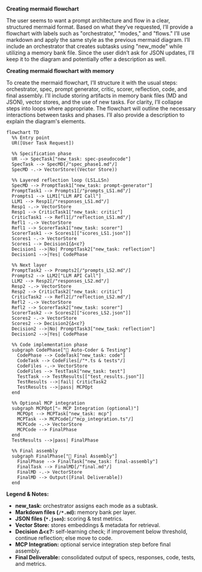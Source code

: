 **Creating mermaid flowchart**

The user seems to want a prompt architecture and flow in a clear, structured mermaid format. Based on what they’ve requested, I’ll provide a flowchart with labels such as "orchestrator," "modes," and "flows." I’ll use markdown and apply the same style as the previous mermaid diagram. I’ll include an orchestrator that creates subtasks using "new\_mode" while utilizing a memory bank file. Since the user didn’t ask for JSON updates, I'll keep it to the diagram and potentially offer a description as well.

**Creating mermaid flowchart with memory**

To create the mermaid flowchart, I’ll structure it with the usual steps: orchestrator, spec, prompt generator, critic, scorer, reflection, code, and final assembly. I’ll include storing artifacts in memory bank files (MD and JSON), vector stores, and the use of new tasks. For clarity, I’ll collapse steps into loops where appropriate. The flowchart will outline the necessary interactions between tasks and phases. I’ll also provide a description to explain the diagram's elements.
 


```mermaid
flowchart TD
  %% Entry point
  UR([User Task Request])

  %% Specification phase
  UR --> SpecTask["new_task: spec-pseudocode"]
  SpecTask --> SpecMD[/"spec_phase1.md"/]
  SpecMD -.-> VectorStore((Vector Store))

  %% Layered reflection loop (LS1…LSn)
  SpecMD --> PromptTask1["new_task: prompt-generator"]
  PromptTask1 --> Prompts1[/"prompts_LS1.md"/]
  Prompts1 --> LLM1["LLM API Call"]
  LLM1 --> Resp1[/"responses_LS1.md"/]
  Resp1 -.-> VectorStore
  Resp1 --> CriticTask1["new_task: critic"]
  CriticTask1 --> Refl1[/"reflection_LS1.md"/]
  Refl1 -.-> VectorStore
  Refl1 --> ScorerTask1["new_task: scorer"]
  ScorerTask1 --> Scores1[["scores_LS1.json"]]
  Scores1 -.-> VectorStore
  Scores1 --> Decision1{Δ<ε?}
  Decision1 -->|No| PromptTask2["new_task: reflection"]
  Decision1 -->|Yes| CodePhase

  %% Next layer
  PromptTask2 --> Prompts2[/"prompts_LS2.md"/]
  Prompts2 --> LLM2["LLM API Call"]
  LLM2 --> Resp2[/"responses_LS2.md"/]
  Resp2 -.-> VectorStore
  Resp2 --> CriticTask2["new_task: critic"]
  CriticTask2 --> Refl2[/"reflection_LS2.md"/]
  Refl2 -.-> VectorStore
  Refl2 --> ScorerTask2["new_task: scorer"]
  ScorerTask2 --> Scores2[["scores_LS2.json"]]
  Scores2 -.-> VectorStore
  Scores2 --> Decision2{Δ<ε?}
  Decision2 -->|No| PromptTask3["new_task: reflection"]
  Decision2 -->|Yes| CodePhase

  %% Code implementation phase
  subgraph CodePhase["🧠 Auto-Coder & Testing"]
    CodePhase --> CodeTask["new_task: code"]
    CodeTask --> CodeFiles[/"*.ts & tests"/]
    CodeFiles -.-> VectorStore
    CodeFiles --> TestTask["new_task: test"]
    TestTask --> TestResults[["test_results.json"]]
    TestResults -->|fail| CriticTask2
    TestResults -->|pass| MCPOpt
  end

  %% Optional MCP integration
  subgraph MCPOpt["♾️ MCP Integration (optional)"]
    MCPOpt --> MCPTask["new_task: mcp"]
    MCPTask --> MCPCode[/"mcp_integration.ts"/]
    MCPCode -.-> VectorStore
    MCPCode --> FinalPhase
  end
  TestResults -->|pass| FinalPhase

  %% Final assembly
  subgraph FinalPhase["🏁 Final Assembly"]
    FinalPhase --> FinalTask["new_task: final-assembly"]
    FinalTask --> FinalMD[/"final.md"/]
    FinalMD -.-> VectorStore
    FinalMD --> Output([Final Deliverable])
  end
```

**Legend & Notes:**

* **new\_task:** orchestrator assigns each mode as a subtask.
* **Markdown files (`/*.md`):** memory bank per layer.
* **JSON files (`*.json`):** scoring & test metrics.
* **Vector Store:** stores embeddings & metadata for retrieval.
* **Decision Δ<ε?:** self-learning check; if improvement below threshold, continue reflection; else move to code.
* **MCP Integration:** optional service integration step before final assembly.
* **Final Deliverable:** consolidated output of specs, responses, code, tests, and metrics.
